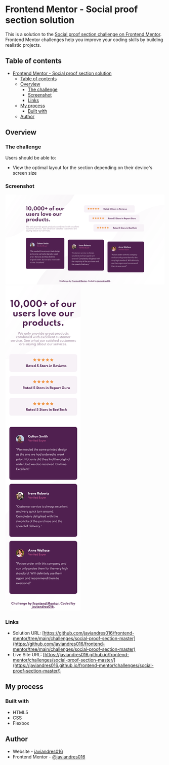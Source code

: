 # Frontend Mentor - Social proof section solution

This is a solution to the [Social proof section challenge on Frontend Mentor](https://www.frontendmentor.io/challenges/social-proof-section-6e0qTv_bA). Frontend Mentor challenges help you improve your coding skills by building realistic projects.

## Table of contents

- [Frontend Mentor - Social proof section solution](#frontend-mentor---social-proof-section-solution)
  - [Table of contents](#table-of-contents)
  - [Overview](#overview)
    - [The challenge](#the-challenge)
    - [Screenshot](#screenshot)
    - [Links](#links)
  - [My process](#my-process)
    - [Built with](#built-with)
  - [Author](#author)

## Overview

### The challenge

Users should be able to:

- View the optimal layout for the section depending on their device's screen size

### Screenshot

![desktop-preview](./screenshots/desktop-preview.png)
![mobile-preview](./screenshots/mobile-preview.png)

### Links

- Solution URL: [https://github.com/javiandres016/frontend-mentor/tree/main/challenges/social-proof-section-master](https://github.com/javiandres016/frontend-mentor/tree/main/challenges/social-proof-section-master)
- Live Site URL: [https://javiandres016.github.io/frontend-mentor/challenges/social-proof-section-master/](https://javiandres016.github.io/frontend-mentor/challenges/social-proof-section-master/)

## My process

### Built with

- HTML5
- CSS
- Flexbox

## Author

- Website - [javiandres016](https://www.github.com/javiandres016)
- Frontend Mentor - [@javiandres016](https://www.frontendmentor.io/profile/javiandres016)
